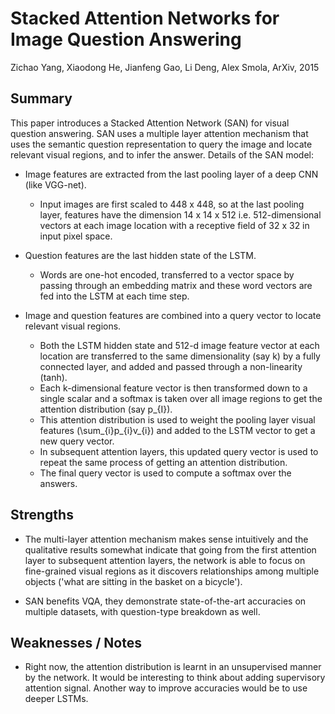 # Stacked Attention Networks for Image Question Answering

Zichao Yang, Xiaodong He, Jianfeng Gao, Li Deng, Alex Smola, ArXiv, 2015

## Summary

This paper introduces a Stacked Attention Network (SAN) for visual question answering.
SAN uses a multiple layer attention mechanism that uses the semantic question representation
to query the image and locate relevant visual regions, and to infer the answer.
Details of the SAN model:

- Image features are extracted from the last pooling layer of a deep CNN (like VGG-net).
    - Input images are first scaled to 448 x 448, so at the last pooling layer, features
    have the dimension 14 x 14 x 512 i.e. 512-dimensional vectors at each image location
    with a receptive field of 32 x 32 in input pixel space.

- Question features are the last hidden state of the LSTM.
    - Words are one-hot encoded, transferred to a vector space by passing through an
    embedding matrix and these word vectors are fed into the LSTM at each time step.

- Image and question features are combined into a query vector to locate relevant visual regions.
    - Both the LSTM hidden state and 512-d image feature vector at each location are transferred
    to the same dimensionality (say k) by a fully connected layer, and added and passed through
    a non-linearity (tanh).
    - Each k-dimensional feature vector is then transformed down to a single scalar and
    a softmax is taken over all image regions to get the attention distribution (say p\_{I}).
    - This attention distribution is used to weight the pooling layer visual features (\sum_{i}p\_{i}v\_{i})
    and added to the LSTM vector to get a new query vector.
    - In subsequent attention layers, this updated query vector is used to repeat the same process
    of getting an attention distribution.
    - The final query vector is used to compute a softmax over the answers.

## Strengths

- The multi-layer attention mechanism makes sense intuitively and the qualitative results
somewhat indicate that going from the first attention layer to subsequent attention layers,
the network is able to focus on fine-grained visual regions as it discovers relationships
among multiple objects ('what are sitting in the basket on a bicycle').

- SAN benefits VQA, they demonstrate state-of-the-art accuracies on multiple datasets, with
question-type breakdown as well.

## Weaknesses / Notes

- Right now, the attention distribution is learnt in an unsupervised manner by the network.
It would be interesting to think about adding supervisory attention signal. Another way to
improve accuracies would be to use deeper LSTMs.
